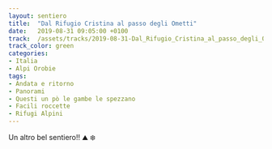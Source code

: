 ```yaml
---
layout: sentiero
title:  "Dal Rifugio Cristina al passo degli Ometti"
date:   2019-08-31 09:05:00 +0100
track:  /assets/tracks/2019-08-31-Dal_Rifugio_Cristina_al_passo_degli_Ometti.gpx
track_color: green
categories:
- Italia
- Alpi Orobie
tags:
- Andata e ritorno
- Panorami
- Questi un pò le gambe le spezzano
- Facili roccette
- Rifugi Alpini
---
```


Un altro bel sentiero!! :mountain: :snowflake: